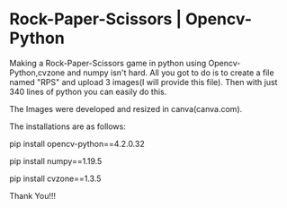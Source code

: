 # Rock-Paper-Scissors | Opencv-Python
Making a Rock-Paper-Scissors game in python using Opencv-Python,cvzone and numpy isn't hard.
All you got to do is to create a file named "RPS" and upload 3 images(I will provide this file).
Then with just 340 lines of python you can easily do this.



The Images were developed and resized in canva(canva.com).

The installations are as follows:


pip install opencv-python==4.2.0.32


pip install numpy==1.19.5


pip install cvzone==1.3.5


Thank You!!!
